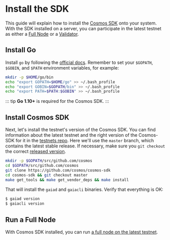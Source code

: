 # Install the SDK

This guide will explain how to install the [Cosmos SDK](/sdk/overview.md) onto your system. With the SDK installed on a server, you can participate in the latest testnet as either a [Full Node](./join-testnet.md#run-a-full-node) or a [Validator](/validators/validator-setup.md).

## Install Go

Install `go` by following the [official docs](https://golang.org/doc/install). Remember to set your `$GOPATH`, `$GOBIN`, and `$PATH` environment variables, for example:

```bash
mkdir -p $HOME/go/bin
echo "export GOPATH=$HOME/go" >> ~/.bash_profile
echo "export GOBIN=$GOPATH/bin" >> ~/.bash_profile
echo "export PATH=$PATH:$GOBIN" >> ~/.bash_profile
```

::: tip
**Go 1.10+** is required for the Cosmos SDK.
:::

## Install Cosmos SDK

Next, let's install the testnet's version of the Cosmos SDK.
You can find information about the latest testnet and the right
version of the Cosmos-SDK for it in the [testnets
repo](https://github.com/cosmos/testnets#testnet-status).
Here we'll use the `master` branch, which contains the latest stable release.
If necessary, make sure you `git checkout` the correct 
[released version](https://github.com/cosmos/cosmos-sdk/releases).

```bash
mkdir -p $GOPATH/src/github.com/cosmos
cd $GOPATH/src/github.com/cosmos
git clone https://github.com/cosmos/cosmos-sdk
cd cosmos-sdk && git checkout master
make get_tools && make get_vendor_deps && make install
```

That will install the `gaiad` and `gaiacli` binaries. Verify that everything is OK:

```bash
$ gaiad version
$ gaiacli version
```

## Run a Full Node

With Cosmos SDK installed, you can run [a full node on the latest testnet](full-node.md).
